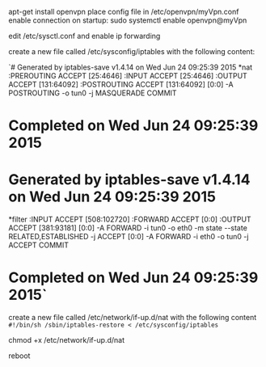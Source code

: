 apt-get install openvpn
place config file in /etc/openvpn/myVpn.conf
enable connection on startup: sudo systemctl enable openvpn@myVpn

edit /etc/sysctl.conf and enable ip forwarding

create a new file called /etc/sysconfig/iptables with the following content:

`# Generated by iptables-save v1.4.14 on Wed Jun 24 09:25:39 2015
*nat
:PREROUTING ACCEPT [25:4646]
:INPUT ACCEPT [25:4646]
:OUTPUT ACCEPT [131:64092]
:POSTROUTING ACCEPT [131:64092]
[0:0] -A POSTROUTING -o tun0 -j MASQUERADE
COMMIT
# Completed on Wed Jun 24 09:25:39 2015
# Generated by iptables-save v1.4.14 on Wed Jun 24 09:25:39 2015
*filter
:INPUT ACCEPT [508:102720]
:FORWARD ACCEPT [0:0]
:OUTPUT ACCEPT [381:93181]
[0:0] -A FORWARD -i tun0 -o eth0 -m state --state RELATED,ESTABLISHED -j ACCEPT
[0:0] -A FORWARD -i eth0 -o tun0 -j ACCEPT
COMMIT
# Completed on Wed Jun 24 09:25:39 2015`

create a new file called /etc/network/if-up.d/nat with the following content
`#!/bin/sh
/sbin/iptables-restore < /etc/sysconfig/iptables`

chmod +x /etc/network/if-up.d/nat

reboot
